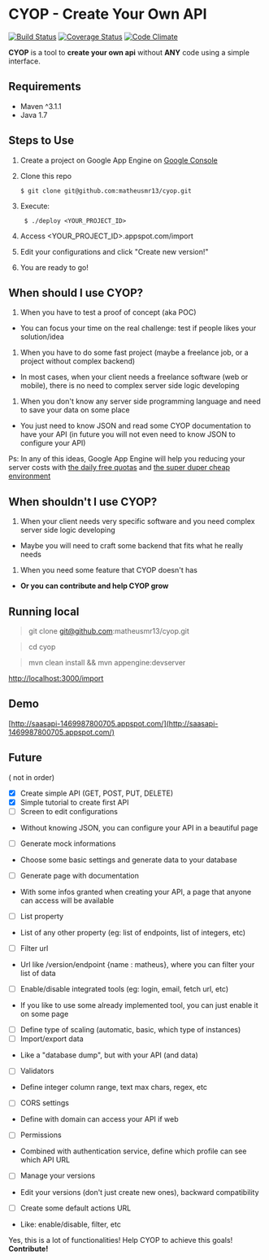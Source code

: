 # CYOP - Create Your Own API
[![Build Status](https://travis-ci.org/matheusmr13/cyop.svg?branch=master)](https://travis-ci.org/matheusmr13/cyop)
[![Coverage Status](https://coveralls.io/repos/github/matheusmr13/cyop/badge.svg?branch=master)](https://coveralls.io/github/matheusmr13/cyop?branch=master)
[![Code Climate](https://codeclimate.com/github/matheusmr13/cyop/badges/gpa.svg)](https://codeclimate.com/github/matheusmr13/cyop)

**CYOP** is a tool to **create your own api** without **ANY** code using a simple interface.

## Requirements

- Maven ^3.1.1
- Java 1.7

## Steps to Use

1. Create a project on Google App Engine on [Google Console](https://console.developers.google.com/)
1. Clone this repo

       $ git clone git@github.com:matheusmr13/cyop.git

1. Execute:

        $ ./deploy <YOUR_PROJECT_ID>

1. Access \<YOUR_PROJECT_ID\>.appspot.com/import
1. Edit your configurations and click "Create new version!"
1. You are ready to go!

## When should I use CYOP?

1. When you have to test a proof of concept (aka POC) 
  * You can focus your time on the real challenge: test if people likes your solution/idea
1. When you have to do some fast project (maybe a freelance job, or a project without complex backend)
  * In most cases, when your client needs a freelance software (web or mobile), there is no need to complex server side logic developing
1. When you don't know any server side programming language and need to save your data on some place
  * You just need to know JSON and read some CYOP documentation to have your API (in future you will not even need to know JSON to configure your API)

Ps: In any of this ideas, Google App Engine will help you reducing your server costs with [the daily free quotas](https://cloud.google.com/appengine/docs/quotas) and [the super duper cheap environment](https://cloud.google.com/appengine/pricing)

## When shouldn't I use CYOP?

1. When your client needs very specific software and you need complex server side logic developing
  * Maybe you will need to craft some backend that fits what he really needs
1. When you need some feature that CYOP doesn't has 
  * **Or you can contribute and help CYOP grow**
  
## Running local

> git clone git@github.com:matheusmr13/cyop.git

> cd cyop

> mvn clean install && mvn appengine:devserver

[http://localhost:3000/import](http://localhost:3000/import)

## Demo

[http://saasapi-1469987800705.appspot.com/](http://saasapi-1469987800705.appspot.com/)

## Future

 ( not in order)
 - [x] Create simple API (GET, POST, PUT, DELETE)
 - [x] Simple tutorial to create first API
 - [ ] Screen to edit configurations
  * Without knowing JSON, you can configure your API in a beautiful page
 - [ ] Generate mock informations
  * Choose some basic settings and generate data to your database
 - [ ] Generate page with documentation
  * With some infos granted when creating your API, a page that anyone can access will be available
 - [ ] List property 
  * List of any other property (eg: list of endpoints, list of integers, etc)
 - [ ] Filter url
  * Url like /version/endpoint {name : matheus}, where you can filter your list of data
 - [ ] Enable/disable integrated tools (eg: login, email, fetch url, etc)
  * If you like to use some already implemented tool, you can just enable it on some page
 - [ ] Define type of scaling (automatic, basic, which type of instances)
 - [ ] Import/export data
  * Like a "database dump", but with your API (and data)
 - [ ] Validators
  * Define integer column range, text max chars, regex, etc
 - [ ] CORS settings
  * Define with domain can access your API if web
 - [ ] Permissions
  * Combined with authentication service, define which profile can see which API URL
 - [ ] Manage your versions
  * Edit your versions (don't just create new ones), backward compatibility
 - [ ] Create some default actions URL
  * Like: enable/disable, filter, etc
 
 Yes, this is a lot of functionalities!
 Help CYOP to achieve this goals! **Contribute!**
